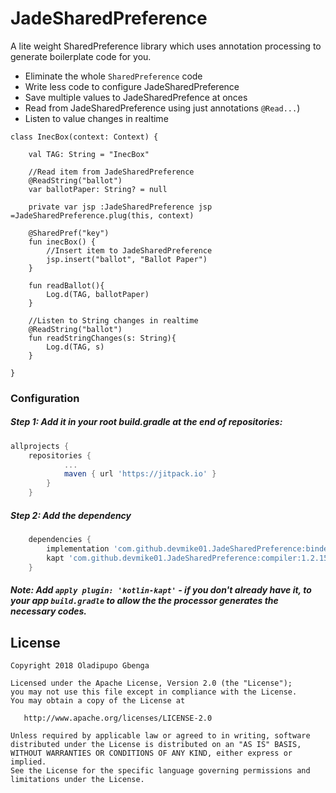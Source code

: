 # JadeSharedPreference
A lite weight SharedPreference library which uses annotation processing to generate boilerplate code for you.

* Eliminate the whole `SharedPreference` code
* Write less code to configure JadeSharedPreference
* Save multiple values to JadeSharedPrefence at onces
* Read from JadeSharedPreference using just annotations `@Read...`)
* Listen to value changes in realtime

```kotin
class InecBox(context: Context) {

    val TAG: String = "InecBox"
	
    //Read item from JadeSharedPreference	
    @ReadString("ballot")
    var ballotPaper: String? = null

    private var jsp :JadeSharedPreference jsp =JadeSharedPreference.plug(this, context)

    @SharedPref("key")
    fun inecBox() {
    	//Insert item to JadeSharedPreference
        jsp.insert("ballot", "Ballot Paper")
    }
    
    fun readBallot(){
    	Log.d(TAG, ballotPaper)
    }

    //Listen to String changes in realtime
    @ReadString("ballot")
    fun readStringChanges(s: String){
    	Log.d(TAG, s)
    }
    
}

```

### Configuration
##### Step 1: Add it in your root build.gradle at the end of repositories:
```groovy
allprojects {
	repositories {
			...
			maven { url 'https://jitpack.io' }
		}
	}
  ```
##### Step 2: Add the dependency
```groovy
	dependencies {
		implementation 'com.github.devmike01.JadeSharedPreference:binder:1.2.15'
		kapt 'com.github.devmike01.JadeSharedPreference:compiler:1.2.15'
	}	
```
##### Note: Add `apply plugin: 'kotlin-kapt'` - if you don't already have it, to your app `build.gradle` to allow the the processor generates the necessary codes.


License
-------

    Copyright 2018 Oladipupo Gbenga

    Licensed under the Apache License, Version 2.0 (the "License");
    you may not use this file except in compliance with the License.
    You may obtain a copy of the License at

       http://www.apache.org/licenses/LICENSE-2.0

    Unless required by applicable law or agreed to in writing, software
    distributed under the License is distributed on an "AS IS" BASIS,
    WITHOUT WARRANTIES OR CONDITIONS OF ANY KIND, either express or implied.
    See the License for the specific language governing permissions and
    limitations under the License.
